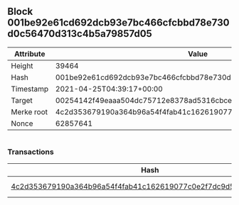 ## Block 001be92e61cd692dcb93e7bc466cfcbbd78e730d0c56470d313c4b5a79857d05

Attribute | Value
--- | ---
Height | 39464
Hash | 001be92e61cd692dcb93e7bc466cfcbbd78e730d0c56470d313c4b5a79857d05
Timestamp | 2021-04-25T04:39:17+00:00
Target | 00254142f49eaaa504dc75712e8378ad5316cbcead634704b3734b6271167cc4
Merke root | 4c2d353679190a364b96a54f4fab41c162619077c0e2f7dc9d5503ff39e26d8e
Nonce | 62857641

```

```

### Transactions

Hash | Amount
--- | ---
[4c2d353679190a364b96a54f4fab41c162619077c0e2f7dc9d5503ff39e26d8e](4c2d353679190a364b96a54f4fab41c162619077c0e2f7dc9d5503ff39e26d8e.md) | 10.00000000 SKEPTI 
